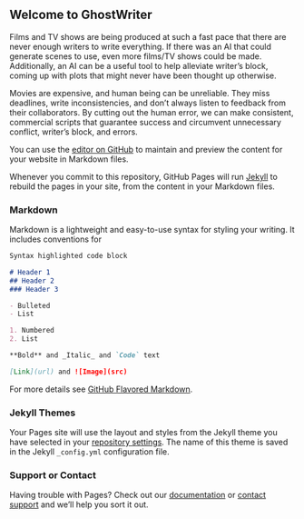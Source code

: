 ## Welcome to GhostWriter

Films and TV shows are being produced at such a fast pace that there are never enough writers to write everything. If there was an AI that could generate scenes to use, even more films/TV shows could be made. Additionally, an AI can be a useful tool to help alleviate writer’s block, coming up with plots that might never have been thought up otherwise.

Movies are expensive, and human being can be unreliable. They miss deadlines, write inconsistencies, and don’t always listen to feedback from their collaborators. By cutting out the human error, we can make consistent, commercial scripts that guarantee success and circumvent unnecessary conflict, writer’s block, and errors.


You can use the [editor on GitHub](https://github.com/eecs-338/eecs-338.github.io/edit/master/README.md) to maintain and preview the content for your website in Markdown files.

Whenever you commit to this repository, GitHub Pages will run [Jekyll](https://jekyllrb.com/) to rebuild the pages in your site, from the content in your Markdown files.

### Markdown

Markdown is a lightweight and easy-to-use syntax for styling your writing. It includes conventions for

```markdown
Syntax highlighted code block

# Header 1
## Header 2
### Header 3

- Bulleted
- List

1. Numbered
2. List

**Bold** and _Italic_ and `Code` text

[Link](url) and ![Image](src)
```

For more details see [GitHub Flavored Markdown](https://guides.github.com/features/mastering-markdown/).

### Jekyll Themes

Your Pages site will use the layout and styles from the Jekyll theme you have selected in your [repository settings](https://github.com/eecs-338/eecs-338.github.io/settings). The name of this theme is saved in the Jekyll `_config.yml` configuration file.

### Support or Contact

Having trouble with Pages? Check out our [documentation](https://help.github.com/categories/github-pages-basics/) or [contact support](https://github.com/contact) and we’ll help you sort it out.
